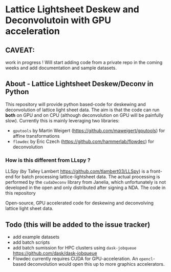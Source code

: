 # Lattice  Lightsheet Deskew and Deconvolutoin with GPU acceleration

## CAVEAT: 

work in progress ! 
Will start adding code from a private repo in the coming weeks and add documentation and sample datasets.

## About - Lattice Lightsheet Deskew/Deconv in Python

This repository will provide python based-code for deskewing and deconvolution of lattice light sheet data.
The aim is that the code can run **both** on GPU and on CPU (although deconvolution on GPU will be painfully slow). 
Currently this is mainly leveraging two libraries:

* `gputools` by Martin Weigert (https://github.com/maweigert/gputools) for affine transformations
* `flowdec` by Eric Czech (https://github.com/hammerlab/flowdec) for deconvolution


### How is this different from LLspy ?

LLSpy (by Talley Lambert https://github.com/tlambert03/LLSpy) is a front-end for batch processing lattice-lightsheet data.
The actual processing is performed by the `cudaDeconv` library from Janelia, which unfortunately is not developed in the
open and only distributed after signing a NDA. The code in this repository 

Open-source, GPU accelerated code for deskewing and deconvolving lattice light sheet data.

## Todo (this will be added to the issue tracker) 

* add example datasets
* add batch scripts
* add batch sumission for HPC clusters using `dask-jobqueue` https://github.com/dask/dask-jobqueue
* Flowdec currently requires CUDA for GPU-acceleration. An `opencl`-based deconvolution would open this up to more graphics accelerators.

